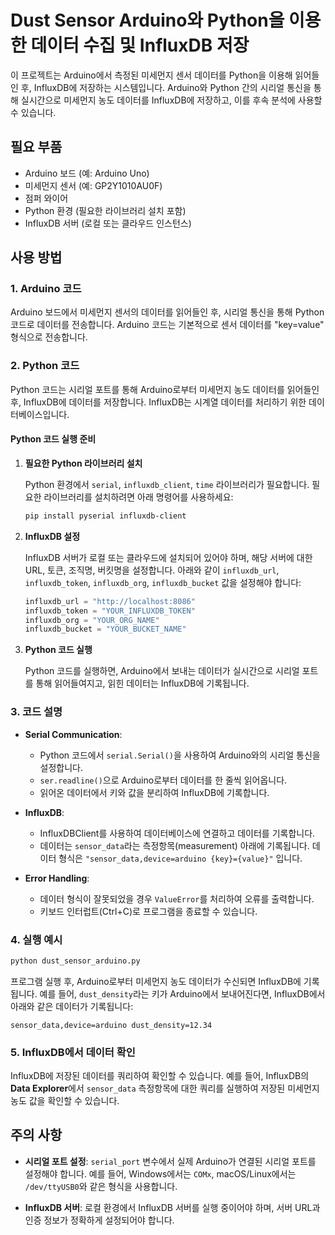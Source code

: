 # Dust Sensor Arduino와 Python을 이용한 데이터 수집 및 InfluxDB 저장

이 프로젝트는 Arduino에서 측정된 미세먼지 센서 데이터를 Python을 이용해 읽어들인 후, InfluxDB에 저장하는 시스템입니다. Arduino와 Python 간의 시리얼 통신을 통해 실시간으로 미세먼지 농도 데이터를 InfluxDB에 저장하고, 이를 후속 분석에 사용할 수 있습니다.

## 필요 부품

- Arduino 보드 (예: Arduino Uno)
- 미세먼지 센서 (예: GP2Y1010AU0F)
- 점퍼 와이어
- Python 환경 (필요한 라이브러리 설치 포함)
- InfluxDB 서버 (로컬 또는 클라우드 인스턴스)

## 사용 방법

### 1. Arduino 코드
Arduino 보드에서 미세먼지 센서의 데이터를 읽어들인 후, 시리얼 통신을 통해 Python 코드로 데이터를 전송합니다. Arduino 코드는 기본적으로 센서 데이터를 "key=value" 형식으로 전송합니다.

### 2. Python 코드

Python 코드는 시리얼 포트를 통해 Arduino로부터 미세먼지 농도 데이터를 읽어들인 후, InfluxDB에 데이터를 저장합니다. InfluxDB는 시계열 데이터를 처리하기 위한 데이터베이스입니다.

#### Python 코드 실행 준비

1. **필요한 Python 라이브러리 설치**

   Python 환경에서 `serial`, `influxdb_client`, `time` 라이브러리가 필요합니다. 필요한 라이브러리를 설치하려면 아래 명령어를 사용하세요:

   ```bash
   pip install pyserial influxdb-client
   ```

2. **InfluxDB 설정**

   InfluxDB 서버가 로컬 또는 클라우드에 설치되어 있어야 하며, 해당 서버에 대한 URL, 토큰, 조직명, 버킷명을 설정합니다. 아래와 같이 `influxdb_url`, `influxdb_token`, `influxdb_org`, `influxdb_bucket` 값을 설정해야 합니다:

   ```python
   influxdb_url = "http://localhost:8086"
   influxdb_token = "YOUR_INFLUXDB_TOKEN"
   influxdb_org = "YOUR_ORG_NAME"
   influxdb_bucket = "YOUR_BUCKET_NAME"
   ```

3. **Python 코드 실행**

   Python 코드를 실행하면, Arduino에서 보내는 데이터가 실시간으로 시리얼 포트를 통해 읽어들여지고, 읽힌 데이터는 InfluxDB에 기록됩니다.

### 3. 코드 설명

- **Serial Communication**:
  - Python 코드에서 `serial.Serial()`을 사용하여 Arduino와의 시리얼 통신을 설정합니다.
  - `ser.readline()`으로 Arduino로부터 데이터를 한 줄씩 읽어옵니다.
  - 읽어온 데이터에서 키와 값을 분리하여 InfluxDB에 기록합니다.

- **InfluxDB**:
  - InfluxDBClient를 사용하여 데이터베이스에 연결하고 데이터를 기록합니다.
  - 데이터는 `sensor_data`라는 측정항목(measurement) 아래에 기록됩니다. 데이터 형식은 `"sensor_data,device=arduino {key}={value}"` 입니다.

- **Error Handling**:
  - 데이터 형식이 잘못되었을 경우 `ValueError`를 처리하여 오류를 출력합니다.
  - 키보드 인터럽트(Ctrl+C)로 프로그램을 종료할 수 있습니다.

### 4. 실행 예시

```bash
python dust_sensor_arduino.py
```

프로그램 실행 후, Arduino로부터 미세먼지 농도 데이터가 수신되면 InfluxDB에 기록됩니다. 예를 들어, `dust_density`라는 키가 Arduino에서 보내어진다면, InfluxDB에서 아래와 같은 데이터가 기록됩니다:

```
sensor_data,device=arduino dust_density=12.34
```

### 5. InfluxDB에서 데이터 확인

InfluxDB에 저장된 데이터를 쿼리하여 확인할 수 있습니다. 예를 들어, InfluxDB의 **Data Explorer**에서 `sensor_data` 측정항목에 대한 쿼리를 실행하여 저장된 미세먼지 농도 값을 확인할 수 있습니다.

## 주의 사항

- **시리얼 포트 설정**: `serial_port` 변수에서 실제 Arduino가 연결된 시리얼 포트를 설정해야 합니다. 예를 들어, Windows에서는 `COMx`, macOS/Linux에서는 `/dev/ttyUSB0`와 같은 형식을 사용합니다.
  
- **InfluxDB 서버**: 로컬 환경에서 InfluxDB 서버를 실행 중이어야 하며, 서버 URL과 인증 정보가 정확하게 설정되어야 합니다.
